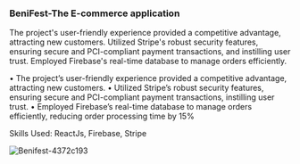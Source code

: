 <h3>BeniFest-The E-commerce application</h3>

<p>The project's user-friendly experience provided a competitive advantage, attracting new customers. Utilized Stripe's robust security features, ensuring secure and PCI-compliant payment transactions, and instilling user trust. Employed Firebase's real-time database to manage orders efficiently.

• The project’s user-friendly experience provided a competitive advantage, attracting new customers.
• Utilized Stripe’s robust security features, ensuring secure and PCI-compliant payment transactions, instilling user trust.
• Employed Firebase’s real-time database to manage orders efficiently, reducing order processing time by 15%</p>

Skills Used:  ReactJs, Firebase, Stripe

![Benifest-4372c193](https://github.com/diksh04/BeniFest/assets/84238934/45d2dfa7-a344-4a2b-8187-e8649081ee1c)
